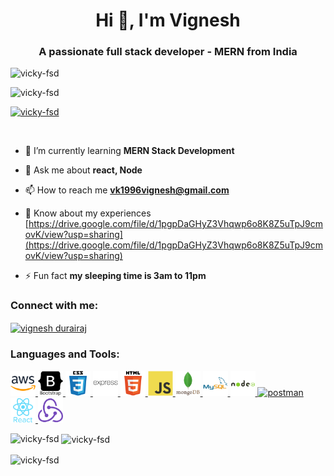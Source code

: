 <h1 align="center">Hi 👋, I'm Vignesh</h1>
<h3 align="center">A passionate full stack developer - MERN from India</h3>
<img src="https://media.licdn.com/dms/image/D5622AQE7QPhI0_2qQw/feedshare-shrink_2048_1536/0/1695714370353?e=1699488000&v=beta&t=hdIq8hJQGUPvuf5VKy7WeIhtdaH-KGB-JaYHhjZyDDU" alt="vicky-fsd" />

<p align="left"> <img src="https://komarev.com/ghpvc/?username=vicky-fsd&label=Profile%20views&color=0e75b6&style=flat" alt="vicky-fsd" /> </p>

<p align="left"> <a href="https://github.com/ryo-ma/github-profile-trophy"><img src="https://github-profile-trophy.vercel.app/?username=vicky-fsd" alt="vicky-fsd" /></a> </p>

<p align="left"> <a href="https://twitter.com/" target="blank"><img src="https://img.shields.io/twitter/follow/?logo=twitter&style=for-the-badge" alt="" /></a> </p>

- 🌱 I’m currently learning **MERN Stack Development**

- 💬 Ask me about **react, Node**

- 📫 How to reach me **vk1996vignesh@gmail.com**

- 📄 Know about my experiences [https://drive.google.com/file/d/1pgpDaGHyZ3Vhqwp6o8K8Z5uTpJ9cmovK/view?usp=sharing](https://drive.google.com/file/d/1pgpDaGHyZ3Vhqwp6o8K8Z5uTpJ9cmovK/view?usp=sharing)

- ⚡ Fun fact **my sleeping time is 3am to 11pm**

<h3 align="left">Connect with me:</h3>
<p align="left">
<a href="https://linkedin.com/in/vignesh durairaj" target="blank"><img align="center" src="https://raw.githubusercontent.com/rahuldkjain/github-profile-readme-generator/master/src/images/icons/Social/linked-in-alt.svg" alt="vignesh durairaj" height="30" width="40" /></a>
</p>

<h3 align="left">Languages and Tools:</h3>
<p align="left"> <a href="https://aws.amazon.com" target="_blank" rel="noreferrer"> <img src="https://raw.githubusercontent.com/devicons/devicon/master/icons/amazonwebservices/amazonwebservices-original-wordmark.svg" alt="aws" width="40" height="40"/> </a> <a href="https://getbootstrap.com" target="_blank" rel="noreferrer"> <img src="https://raw.githubusercontent.com/devicons/devicon/master/icons/bootstrap/bootstrap-plain-wordmark.svg" alt="bootstrap" width="40" height="40"/> </a> <a href="https://www.w3schools.com/css/" target="_blank" rel="noreferrer"> <img src="https://raw.githubusercontent.com/devicons/devicon/master/icons/css3/css3-original-wordmark.svg" alt="css3" width="40" height="40"/> </a> <a href="https://expressjs.com" target="_blank" rel="noreferrer"> <img src="https://raw.githubusercontent.com/devicons/devicon/master/icons/express/express-original-wordmark.svg" alt="express" width="40" height="40"/> </a> <a href="https://www.w3.org/html/" target="_blank" rel="noreferrer"> <img src="https://raw.githubusercontent.com/devicons/devicon/master/icons/html5/html5-original-wordmark.svg" alt="html5" width="40" height="40"/> </a> <a href="https://developer.mozilla.org/en-US/docs/Web/JavaScript" target="_blank" rel="noreferrer"> <img src="https://raw.githubusercontent.com/devicons/devicon/master/icons/javascript/javascript-original.svg" alt="javascript" width="40" height="40"/> </a> <a href="https://www.mongodb.com/" target="_blank" rel="noreferrer"> <img src="https://raw.githubusercontent.com/devicons/devicon/master/icons/mongodb/mongodb-original-wordmark.svg" alt="mongodb" width="40" height="40"/> </a> <a href="https://www.mysql.com/" target="_blank" rel="noreferrer"> <img src="https://raw.githubusercontent.com/devicons/devicon/master/icons/mysql/mysql-original-wordmark.svg" alt="mysql" width="40" height="40"/> </a> <a href="https://nodejs.org" target="_blank" rel="noreferrer"> <img src="https://raw.githubusercontent.com/devicons/devicon/master/icons/nodejs/nodejs-original-wordmark.svg" alt="nodejs" width="40" height="40"/> </a> <a href="https://postman.com" target="_blank" rel="noreferrer"> <img src="https://www.vectorlogo.zone/logos/getpostman/getpostman-icon.svg" alt="postman" width="40" height="40"/> </a> <a href="https://reactjs.org/" target="_blank" rel="noreferrer"> <img src="https://raw.githubusercontent.com/devicons/devicon/master/icons/react/react-original-wordmark.svg" alt="react" width="40" height="40"/> </a> <a href="https://redux.js.org" target="_blank" rel="noreferrer"> <img src="https://raw.githubusercontent.com/devicons/devicon/master/icons/redux/redux-original.svg" alt="redux" width="40" height="40"/> </a> </p>

<p><img align="left" src="https://github-readme-stats.vercel.app/api/top-langs?username=vicky-fsd&show_icons=true&locale=en&layout=compact" alt="vicky-fsd" /></p>

<p>&nbsp;<img align="center" src="https://github-readme-stats.vercel.app/api?username=vicky-fsd&show_icons=true&locale=en" alt="vicky-fsd" /></p>

<p><img align="center" src="https://github-readme-streak-stats.herokuapp.com/?user=vicky-fsd&" alt="vicky-fsd" /></p>

